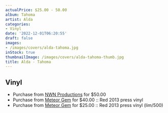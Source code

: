 ```yaml
---
actualPrice: $25.00 - 50.00
album: Tahoma
artist: Alda
categories:
- Vinyl
date: '2022-12-01T06:20:55'
draft: false
images:
- /images/covers/alda-tahoma.jpg
inStock: true
thumbnailImage: /images/covers/alda-tahoma-thumb.jpg
title: Alda - Tahoma
---
```


## Vinyl
* Purchase from [NWN Productions](http://shop.nwnprod.com/index.php?route=product/product&path=75&product_id=22634&sort=pd.name&order=ASC) for $50.00
* Purchase from [Meteor Gem](https://meteor-gem.com/products/alda-tahoma-2xlp) for $40.00 :: Red 2013 press vinyl
* Purchase from [Meteor Gem](https://meteor-gem.com/products/alda-tahoma-2xlp) for $25.00 :: Red 2013 press vinyl (lim/500)
